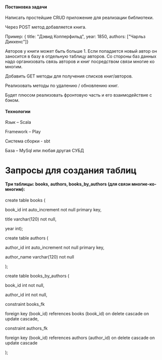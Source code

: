 #### Постановка задачи

Написать простейшие CRUD приложение для реализации библиотеки.

Через POST метод добавляется книга.

Пример: { title: "Дэвид Копперфильд", year: 1850, authors: ["Чарльз Диккенс"]}

Авторов у книги может быть больше 1. Если попадается новый автор он заносится в базу в отдельную таблицу авторов. Со стороны баз данных надо организовать связь авторов и книг посредством связи многие ко многим.

Добавить GET методы для получения списков книг/авторов.

Реализовать методы по удалению / обновлению книг.

Будет плюсом реализовать фронтовую часть и его взаимодействие с бэком.

#### Технологии

Язык – Scala

Framework – Play

Система сборки - sbt

База – MySql или любая другая СУБД



# Запросы для создания таблиц

#### Три таблицы: books, authors, books_by_authors (для связи многие-ко-многим):


create table books (

book_id int auto_increment not null primary key, 

title varchar(120) not null,

year int);


create table authors (

author_id int auto_increment not null primary key,

author_name varchar(120) not null

);


create table books_by_authors (

book_id int not null,

author_id int not null,

constraint books_fk

foreign key (book_id) references books (book_id) on delete cascade on update cascade,

constraint authors_fk

foreign key (book_id) references authors (author_id) on delete cascade on update cascade

);

